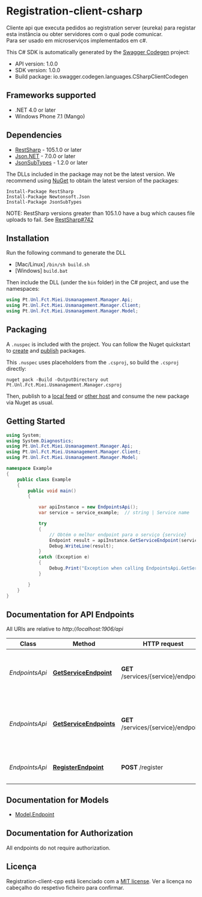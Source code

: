 # Registration-client-csharp

Cliente api que executa pedidos ao registration server (eureka) para registar esta instância ou obter servidores com o qual pode comunicar.  
Para ser usado em microserviços implementados em c#.

This C# SDK is automatically generated by the [Swagger Codegen](https://github.com/swagger-api/swagger-codegen) project:

- API version: 1.0.0
- SDK version: 1.0.0
- Build package: io.swagger.codegen.languages.CSharpClientCodegen

<a name="frameworks-supported"></a>
## Frameworks supported
- .NET 4.0 or later
- Windows Phone 7.1 (Mango)

<a name="dependencies"></a>
## Dependencies
- [RestSharp](https://www.nuget.org/packages/RestSharp) - 105.1.0 or later
- [Json.NET](https://www.nuget.org/packages/Newtonsoft.Json/) - 7.0.0 or later
- [JsonSubTypes](https://www.nuget.org/packages/JsonSubTypes/) - 1.2.0 or later

The DLLs included in the package may not be the latest version. We recommend using [NuGet](https://docs.nuget.org/consume/installing-nuget) to obtain the latest version of the packages:
```
Install-Package RestSharp
Install-Package Newtonsoft.Json
Install-Package JsonSubTypes
```

NOTE: RestSharp versions greater than 105.1.0 have a bug which causes file uploads to fail. See [RestSharp#742](https://github.com/restsharp/RestSharp/issues/742)

<a name="installation"></a>
## Installation
Run the following command to generate the DLL
- [Mac/Linux] `/bin/sh build.sh`
- [Windows] `build.bat`

Then include the DLL (under the `bin` folder) in the C# project, and use the namespaces:
```csharp
using Pt.Unl.Fct.Miei.Usmanagement.Manager.Api;
using Pt.Unl.Fct.Miei.Usmanagement.Manager.Client;
using Pt.Unl.Fct.Miei.Usmanagement.Manager.Model;
```
<a name="packaging"></a>
## Packaging

A `.nuspec` is included with the project. You can follow the Nuget quickstart to [create](https://docs.microsoft.com/en-us/nuget/quickstart/create-and-publish-a-package#create-the-package) and [publish](https://docs.microsoft.com/en-us/nuget/quickstart/create-and-publish-a-package#publish-the-package) packages.

This `.nuspec` uses placeholders from the `.csproj`, so build the `.csproj` directly:

```
nuget pack -Build -OutputDirectory out Pt.Unl.Fct.Miei.Usmanagement.Manager.csproj
```

Then, publish to a [local feed](https://docs.microsoft.com/en-us/nuget/hosting-packages/local-feeds) or [other host](https://docs.microsoft.com/en-us/nuget/hosting-packages/overview) and consume the new package via Nuget as usual.

<a name="getting-started"></a>
## Getting Started

```csharp
using System;
using System.Diagnostics;
using Pt.Unl.Fct.Miei.Usmanagement.Manager.Api;
using Pt.Unl.Fct.Miei.Usmanagement.Manager.Client;
using Pt.Unl.Fct.Miei.Usmanagement.Manager.Model;

namespace Example
{
    public class Example
    {
        public void main()
        {

            var apiInstance = new EndpointsApi();
            var service = service_example;  // string | Service name

            try
            {
                // Obtém o melhor endpoint para o serviço {service}
                Endpoint result = apiInstance.GetServiceEndpoint(service);
                Debug.WriteLine(result);
            }
            catch (Exception e)
            {
                Debug.Print("Exception when calling EndpointsApi.GetServiceEndpoint: " + e.Message );
            }

        }
    }
}
```

<a name="documentation-for-api-endpoints"></a>
## Documentation for API Endpoints

All URIs are relative to *http://localhost:1906/api*

Class | Method | HTTP request | Description
------------ | ------------- | ------------- | -------------
*EndpointsApi* | [**GetServiceEndpoint**](docs/EndpointsApi.md#getserviceendpoint) | **GET** /services/{service}/endpoint | Obtém o melhor endpoint para o serviço {service}
*EndpointsApi* | [**GetServiceEndpoints**](docs/EndpointsApi.md#getserviceendpoints) | **GET** /services/{service}/endpoints | Obtém todos os endpoints registados em nome do serviço {service}
*EndpointsApi* | [**RegisterEndpoint**](docs/EndpointsApi.md#registerEndpoint) | **POST** /register | Regista o endpoint no servidor eureka


<a name="documentation-for-models"></a>
## Documentation for Models

 - [Model.Endpoint](docs/Endpoint.md)


<a name="documentation-for-authorization"></a>
## Documentation for Authorization

All endpoints do not require authorization.


## Licença

Registration-client-cpp está licenciado com a [MIT license](../LICENSE). Ver a licença no cabeçalho do respetivo ficheiro para confirmar.